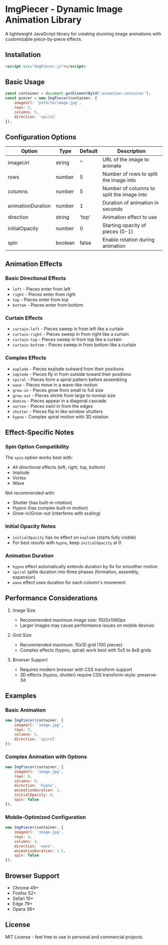 # ImgPiecer - Dynamic Image Animation Library

A lightweight JavaScript library for creating stunning image animations with customizable piece-by-piece effects.

## Installation

```html
<script src="ImgPiecer.js"></script>
```

## Basic Usage

```javascript
const container = document.getElementById('animation-container');
const piecer = new ImgPiecer(container, {
    imageUrl: 'path/to/image.jpg',
    rows: 5,
    columns: 5,
    direction: 'spiral'
});
```

## Configuration Options

| Option | Type | Default | Description |
|--------|------|---------|-------------|
| imageUrl | string | '' | URL of the image to animate |
| rows | number | 5 | Number of rows to split the image into |
| columns | number | 5 | Number of columns to split the image into |
| animationDuration | number | 1 | Duration of animation in seconds |
| direction | string | 'top' | Animation effect to use |
| initialOpacity | number | 0 | Starting opacity of pieces (0-1) |
| spin | boolean | false | Enable rotation during animation |

## Animation Effects

### Basic Directional Effects
- `left` - Pieces enter from left
- `right` - Pieces enter from right
- `top` - Pieces enter from top
- `bottom` - Pieces enter from bottom

### Curtain Effects
- `curtain-left` - Pieces sweep in from left like a curtain
- `curtain-right` - Pieces sweep in from right like a curtain
- `curtain-top` - Pieces sweep in from top like a curtain
- `curtain-bottom` - Pieces sweep in from bottom like a curtain

### Complex Effects
- `explode` - Pieces explode outward from their positions
- `implode` - Pieces fly in from outside toward their positions
- `spiral` - Pieces form a spiral pattern before assembling
- `wave` - Pieces move in a wave-like motion
- `grow-in` - Pieces grow from small to full size
- `grow-out` - Pieces shrink from large to normal size
- `domino` - Pieces appear in a diagonal cascade
- `vortex` - Pieces swirl in from the edges
- `shutter` - Pieces flip in like window shutters
- `hypno` - Complex spiral motion with 3D rotation

## Effect-Specific Notes

### Spin Option Compatibility
The `spin` option works best with:
- All directional effects (left, right, top, bottom)
- Implode
- Vortex
- Wave

Not recommended with:
- Shutter (has built-in rotation)
- Hypno (has complex built-in motion)
- Grow-in/Grow-out (interferes with scaling)

### Initial Opacity Notes
- `initialOpacity` has no effect on `explode` (starts fully visible)
- For best results with `hypno`, keep `initialOpacity` at 0

### Animation Duration
- `hypno` effect automatically extends duration by 6x for smoother motion
- `spiral` splits duration into three phases (formation, assembly, expansion)
- `wave` effect uses duration for each column's movement

## Performance Considerations

1. Image Size
   - Recommended maximum image size: 1920x1080px
   - Larger images may cause performance issues on mobile devices

2. Grid Size
   - Recommended maximum: 10x10 grid (100 pieces)
   - Complex effects (hypno, spiral) work best with 5x5 to 8x8 grids

3. Browser Support
   - Requires modern browser with CSS transform support
   - 3D effects (hypno, shutter) require CSS transform-style: preserve-3d

## Examples

### Basic Animation
```javascript
new ImgPiecer(container, {
    imageUrl: 'image.jpg',
    rows: 5,
    columns: 5,
    direction: 'spiral'
});
```

### Complex Animation with Options
```javascript
new ImgPiecer(container, {
    imageUrl: 'image.jpg',
    rows: 8,
    columns: 8,
    direction: 'hypno',
    animationDuration: 2,
    initialOpacity: 0,
    spin: false
});
```

### Mobile-Optimized Configuration
```javascript
new ImgPiecer(container, {
    imageUrl: 'image.jpg',
    rows: 4,
    columns: 4,
    direction: 'wave',
    animationDuration: 1.5,
    spin: false
});
```

## Browser Support
- Chrome 49+
- Firefox 52+
- Safari 10+
- Edge 79+
- Opera 36+

## License
MIT License - feel free to use in personal and commercial projects.
